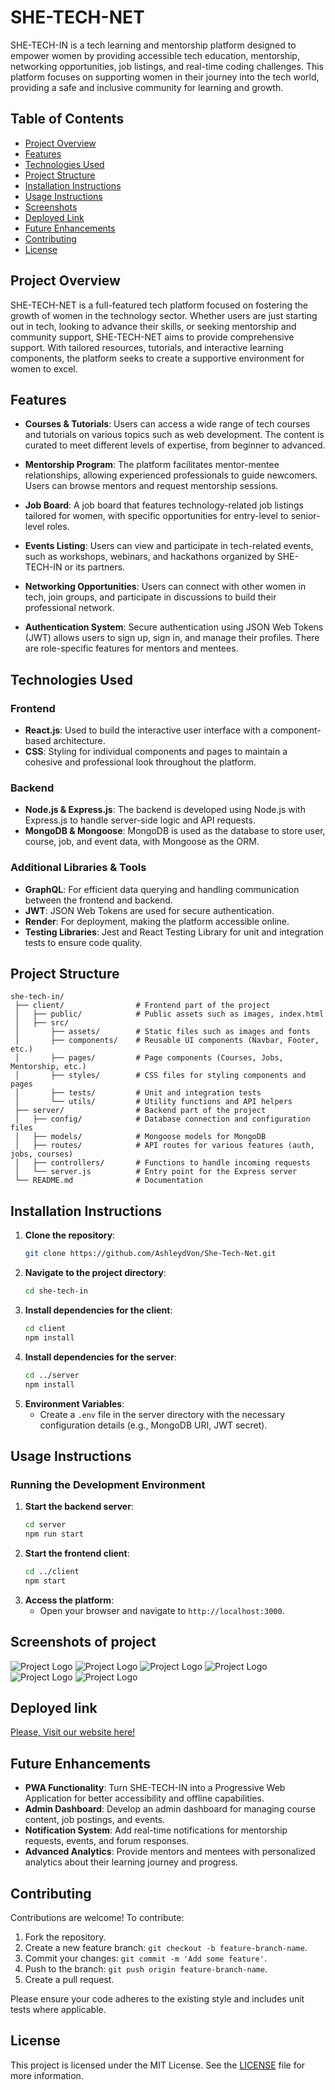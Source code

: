 # SHE-TECH-NET

SHE-TECH-IN is a tech learning and mentorship platform designed to empower women by providing accessible tech education, mentorship, networking opportunities, job listings, and real-time coding challenges. This platform focuses on supporting women in their journey into the tech world, providing a safe and inclusive community for learning and growth.

## Table of Contents
- [Project Overview](#project-overview)
- [Features](#features)
- [Technologies Used](#technologies-used)
- [Project Structure](#project-structure)
- [Installation Instructions](#installation-instructions)
- [Usage Instructions](#usage-instructions)
- [Screenshots](#screenshots)
- [Deployed Link](#deployed-link)
- [Future Enhancements](#future-enhancements)
- [Contributing](#contributing)
- [License](#license)

## Project Overview

SHE-TECH-NET is a full-featured tech platform focused on fostering the growth of women in the technology sector. Whether users are just starting out in tech, looking to advance their skills, or seeking mentorship and community support, SHE-TECH-NET aims to provide comprehensive support. With tailored resources, tutorials, and interactive learning components, the platform seeks to create a supportive environment for women to excel.

## Features

- **Courses & Tutorials**: Users can access a wide range of tech courses and tutorials on various topics such as web development. The content is curated to meet different levels of expertise, from beginner to advanced.
  
- **Mentorship Program**: The platform facilitates mentor-mentee relationships, allowing experienced professionals to guide newcomers. Users can browse mentors and request mentorship sessions.

- **Job Board**: A job board that features technology-related job listings tailored for women, with specific opportunities for entry-level to senior-level roles.

- **Events Listing**: Users can view and participate in tech-related events, such as workshops, webinars, and hackathons organized by SHE-TECH-IN or its partners.

- **Networking Opportunities**: Users can connect with other women in tech, join groups, and participate in discussions to build their professional network.

- **Authentication System**: Secure authentication using JSON Web Tokens (JWT) allows users to sign up, sign in, and manage their profiles. There are role-specific features for mentors and mentees.

## Technologies Used

### Frontend
- **React.js**: Used to build the interactive user interface with a component-based architecture.
- **CSS**: Styling for individual components and pages to maintain a cohesive and professional look throughout the platform.

### Backend
- **Node.js & Express.js**: The backend is developed using Node.js with Express.js to handle server-side logic and API requests.
- **MongoDB & Mongoose**: MongoDB is used as the database to store user, course, job, and event data, with Mongoose as the ORM.

### Additional Libraries & Tools
- **GraphQL**: For efficient data querying and handling communication between the frontend and backend.
- **JWT**: JSON Web Tokens are used for secure authentication.
- **Render**: For deployment, making the platform accessible online.
- **Testing Libraries**: Jest and React Testing Library for unit and integration tests to ensure code quality.

## Project Structure

```
she-tech-in/
 ├── client/                # Frontend part of the project
 │   ├── public/            # Public assets such as images, index.html
 │   ├── src/
 │       ├── assets/        # Static files such as images and fonts
 │       ├── components/    # Reusable UI components (Navbar, Footer, etc.)
 │       ├── pages/         # Page components (Courses, Jobs, Mentorship, etc.)
 │       ├── styles/        # CSS files for styling components and pages
 │       ├── tests/         # Unit and integration tests
 │       └── utils/         # Utility functions and API helpers
 ├── server/                # Backend part of the project
 │   ├── config/            # Database connection and configuration files
 │   ├── models/            # Mongoose models for MongoDB
 │   ├── routes/            # API routes for various features (auth, jobs, courses)
 │   ├── controllers/       # Functions to handle incoming requests
 │   └── server.js          # Entry point for the Express server
 └── README.md              # Documentation
```

## Installation Instructions

1. **Clone the repository**:
   ```bash
   git clone https://github.com/AshleydVon/She-Tech-Net.git
   ```
2. **Navigate to the project directory**:
   ```bash
   cd she-tech-in
   ```
3. **Install dependencies for the client**:
   ```bash
   cd client
   npm install
   ```
4. **Install dependencies for the server**:
   ```bash
   cd ../server
   npm install
   ```
5. **Environment Variables**:
   - Create a `.env` file in the server directory with the necessary configuration details (e.g., MongoDB URI, JWT secret).

## Usage Instructions

### Running the Development Environment

1. **Start the backend server**:
   ```bash
   cd server
   npm run start
   ```
2. **Start the frontend client**:
   ```bash
   cd ../client
   npm start
   ```
3. **Access the platform**:
   - Open your browser and navigate to `http://localhost:3000`.

## Screenshots of project

![Project Logo](./client/src/assets/logo.png)
![Project Logo](./client/src/assets/sswelcome.png)
![Project Logo](./client/src/assets/sshome.png)
![Project Logo](./client/src/assets/signup.png)
![Project Logo](./client/src/assets/jobs.png)
![Project Logo](./client/src/assets/events.png)

## Deployed link
[Please, Visit our website here!]( https://she-tech-net.onrender.com)

## Future Enhancements

- **PWA Functionality**: Turn SHE-TECH-IN into a Progressive Web Application for better accessibility and offline capabilities.
- **Admin Dashboard**: Develop an admin dashboard for managing course content, job postings, and events.
- **Notification System**: Add real-time notifications for mentorship requests, events, and forum responses.
- **Advanced Analytics**: Provide mentors and mentees with personalized analytics about their learning journey and progress.

## Contributing

Contributions are welcome! To contribute:

1. Fork the repository.
2. Create a new feature branch: `git checkout -b feature-branch-name`.
3. Commit your changes: `git commit -m 'Add some feature'`.
4. Push to the branch: `git push origin feature-branch-name`.
5. Create a pull request.

Please ensure your code adheres to the existing style and includes unit tests where applicable.

## License

This project is licensed under the MIT License. See the [LICENSE](LICENSE) file for more information.

